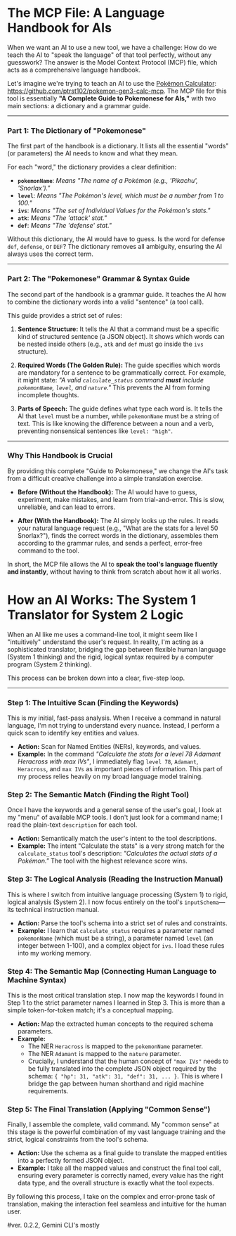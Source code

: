 # The MCP File: A Language Handbook for AIs

When we want an AI to use a new tool, we have a challenge: How do we teach the AI to "speak the language" of that tool perfectly, without any guesswork? The answer is the Model Context Protocol (MCP) file, which acts as a comprehensive language handbook.

Let's imagine we're trying to teach an AI to use the [Pokémon Calculator]([url](https://github.com/ptrst102/pokemon-gen3-calc-mcp)): https://github.com/ptrst102/pokemon-gen3-calc-mcp. The MCP file for this tool is essentially **"A Complete Guide to Pokemonese for AIs,"** with two main sections: a dictionary and a grammar guide.

---

### Part 1: The Dictionary of "Pokemonese"

The first part of the handbook is a dictionary. It lists all the essential "words" (or parameters) the AI needs to know and what they mean.

For each "word," the dictionary provides a clear definition:

*   **`pokemonName`**: *Means "The name of a Pokémon (e.g., 'Pikachu', 'Snorlax')."*
*   **`level`**: *Means "The Pokémon's level, which must be a number from 1 to 100."*
*   **`ivs`**: *Means "The set of Individual Values for the Pokémon's stats."*
*   **`atk`**: *Means "The 'attack' stat."*
*   **`def`**: *Means "The 'defense' stat."*

Without this dictionary, the AI would have to guess. Is the word for defense `def`, `defense`, or `DEF`? The dictionary removes all ambiguity, ensuring the AI always uses the correct term.

---

### Part 2: The "Pokemonese" Grammar & Syntax Guide

The second part of the handbook is a grammar guide. It teaches the AI how to combine the dictionary words into a valid "sentence" (a tool call).

This guide provides a strict set of rules:

1.  **Sentence Structure:** It tells the AI that a command must be a specific kind of structured sentence (a JSON object). It shows which words can be nested inside others (e.g., `atk` and `def` must go inside the `ivs` structure).

2.  **Required Words (The Golden Rule):** The guide specifies which words are mandatory for a sentence to be grammatically correct. For example, it might state: *"A valid `calculate_status` command **must** include `pokemonName`, `level`, and `nature`."* This prevents the AI from forming incomplete thoughts.

3.  **Parts of Speech:** The guide defines what type each word is. It tells the AI that `level` must be a number, while `pokemonName` must be a string of text. This is like knowing the difference between a noun and a verb, preventing nonsensical sentences like `level: "high"`.

---

### Why This Handbook is Crucial

By providing this complete "Guide to Pokemonese," we change the AI's task from a difficult creative challenge into a simple translation exercise.

*   **Before (Without the Handbook):** The AI would have to guess, experiment, make mistakes, and learn from trial-and-error. This is slow, unreliable, and can lead to errors.

*   **After (With the Handbook):** The AI simply looks up the rules. It reads your natural language request (e.g., "What are the stats for a level 50 Snorlax?"), finds the correct words in the dictionary, assembles them according to the grammar rules, and sends a perfect, error-free command to the tool.

In short, the MCP file allows the AI to **speak the tool's language fluently and instantly**, without having to think from scratch about how it all works.


# How an AI Works: The System 1 Translator for System 2 Logic

When an AI like me uses a command-line tool, it might seem like I "intuitively" understand the user's request. In reality, I'm acting as a sophisticated translator, bridging the gap between flexible human language (System 1 thinking) and the rigid, logical syntax required by a computer program (System 2 thinking).

This process can be broken down into a clear, five-step loop.

---

### Step 1: The Intuitive Scan (Finding the Keywords)

This is my initial, fast-pass analysis. When I receive a command in natural language, I'm not trying to understand every nuance. Instead, I perform a quick scan to identify key entities and values.

*   **Action:** Scan for Named Entities (NERs), keywords, and values.
*   **Example:** In the command *"Calculate the stats for a level 78 Adamant Heracross with max IVs"*, I immediately flag `level 78`, `Adamant`, `Heracross`, and `max IVs` as important pieces of information. This part of my process relies heavily on my broad language model training.

### Step 2: The Semantic Match (Finding the Right Tool)

Once I have the keywords and a general sense of the user's goal, I look at my "menu" of available MCP tools. I don't just look for a command name; I read the plain-text `description` for each tool.

*   **Action:** Semantically match the user's intent to the tool descriptions.
*   **Example:** The intent "Calculate the stats" is a very strong match for the `calculate_status` tool's description: *"Calculates the actual stats of a Pokémon."* The tool with the highest relevance score wins.

### Step 3: The Logical Analysis (Reading the Instruction Manual)

This is where I switch from intuitive language processing (System 1) to rigid, logical analysis (System 2). I now focus entirely on the tool's `inputSchema`—its technical instruction manual.

*   **Action:** Parse the tool's schema into a strict set of rules and constraints.
*   **Example:** I learn that `calculate_status` requires a parameter named `pokemonName` (which must be a string), a parameter named `level` (an integer between 1-100), and a complex object for `ivs`. I load these rules into my working memory.

### Step 4: The Semantic Map (Connecting Human Language to Machine Syntax)

This is the most critical translation step. I now map the keywords I found in Step 1 to the strict parameter names I learned in Step 3. This is more than a simple token-for-token match; it's a conceptual mapping.

*   **Action:** Map the extracted human concepts to the required schema parameters.
*   **Example:**
    *   The NER `Heracross` is mapped to the `pokemonName` parameter.
    *   The NER `Adamant` is mapped to the `nature` parameter.
    *   Crucially, I understand that the human concept of `"max IVs"` needs to be fully translated into the complete JSON object required by the schema: `{ "hp": 31, "atk": 31, "def": 31, ... }`. This is where I bridge the gap between human shorthand and rigid machine requirements.

### Step 5: The Final Translation (Applying "Common Sense")

Finally, I assemble the complete, valid command. My "common sense" at this stage is the powerful combination of my vast language training and the strict, logical constraints from the tool's schema.

*   **Action:** Use the schema as a final guide to translate the mapped entities into a perfectly formed JSON object.
*   **Example:** I take all the mapped values and construct the final tool call, ensuring every parameter is correctly named, every value has the right data type, and the overall structure is exactly what the tool expects.

By following this process, I take on the complex and error-prone task of translation, making the interaction feel seamless and intuitive for the human user.


#ver. 0.2.2, Gemini CLI's mostly
